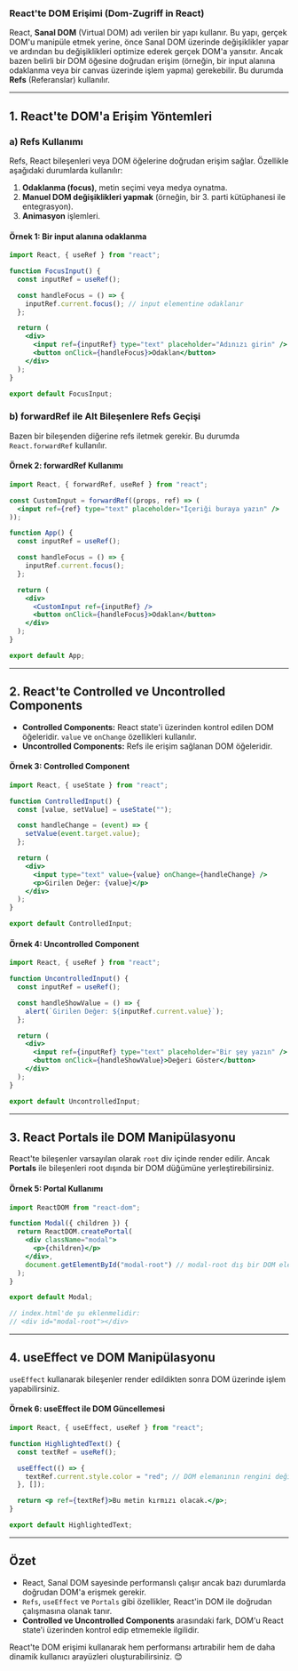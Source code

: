 ### **React'te DOM Erişimi (Dom-Zugriff in React)**

React, **Sanal DOM** (Virtual DOM) adı verilen bir yapı kullanır. Bu yapı, gerçek DOM'u manipüle etmek yerine, önce Sanal DOM üzerinde değişiklikler yapar ve ardından bu değişiklikleri optimize ederek gerçek DOM'a yansıtır. Ancak bazen belirli bir DOM öğesine doğrudan erişim (örneğin, bir input alanına odaklanma veya bir canvas üzerinde işlem yapma) gerekebilir. Bu durumda **Refs** (Referanslar) kullanılır.

---

## **1. React'te DOM'a Erişim Yöntemleri**

### **a) Refs Kullanımı**
Refs, React bileşenleri veya DOM öğelerine doğrudan erişim sağlar. Özellikle aşağıdaki durumlarda kullanılır:

1. **Odaklanma (focus)**, metin seçimi veya medya oynatma.
2. **Manuel DOM değişiklikleri yapmak** (örneğin, bir 3. parti kütüphanesi ile entegrasyon).
3. **Animasyon** işlemleri.

#### **Örnek 1: Bir input alanına odaklanma**
```jsx
import React, { useRef } from "react";

function FocusInput() {
  const inputRef = useRef();

  const handleFocus = () => {
    inputRef.current.focus(); // input elementine odaklanır
  };

  return (
    <div>
      <input ref={inputRef} type="text" placeholder="Adınızı girin" />
      <button onClick={handleFocus}>Odaklan</button>
    </div>
  );
}

export default FocusInput;
```

### **b) forwardRef ile Alt Bileşenlere Refs Geçişi**
Bazen bir bileşenden diğerine refs iletmek gerekir. Bu durumda `React.forwardRef` kullanılır.

#### **Örnek 2: forwardRef Kullanımı**
```jsx
import React, { forwardRef, useRef } from "react";

const CustomInput = forwardRef((props, ref) => (
  <input ref={ref} type="text" placeholder="İçeriği buraya yazın" />
));

function App() {
  const inputRef = useRef();

  const handleFocus = () => {
    inputRef.current.focus();
  };

  return (
    <div>
      <CustomInput ref={inputRef} />
      <button onClick={handleFocus}>Odaklan</button>
    </div>
  );
}

export default App;
```

---

## **2. React'te Controlled ve Uncontrolled Components**
- **Controlled Components:** React state'i üzerinden kontrol edilen DOM öğeleridir. `value` ve `onChange` özellikleri kullanılır.
- **Uncontrolled Components:** Refs ile erişim sağlanan DOM öğeleridir.

#### **Örnek 3: Controlled Component**
```jsx
import React, { useState } from "react";

function ControlledInput() {
  const [value, setValue] = useState("");

  const handleChange = (event) => {
    setValue(event.target.value);
  };

  return (
    <div>
      <input type="text" value={value} onChange={handleChange} />
      <p>Girilen Değer: {value}</p>
    </div>
  );
}

export default ControlledInput;
```

#### **Örnek 4: Uncontrolled Component**
```jsx
import React, { useRef } from "react";

function UncontrolledInput() {
  const inputRef = useRef();

  const handleShowValue = () => {
    alert(`Girilen Değer: ${inputRef.current.value}`);
  };

  return (
    <div>
      <input ref={inputRef} type="text" placeholder="Bir şey yazın" />
      <button onClick={handleShowValue}>Değeri Göster</button>
    </div>
  );
}

export default UncontrolledInput;
```

---

## **3. React Portals ile DOM Manipülasyonu**
React'te bileşenler varsayılan olarak `root` div içinde render edilir. Ancak **Portals** ile bileşenleri root dışında bir DOM düğümüne yerleştirebilirsiniz.

#### **Örnek 5: Portal Kullanımı**
```jsx
import ReactDOM from "react-dom";

function Modal({ children }) {
  return ReactDOM.createPortal(
    <div className="modal">
      <p>{children}</p>
    </div>,
    document.getElementById("modal-root") // modal-root dış bir DOM elemanı
  );
}

export default Modal;

// index.html'de şu eklenmelidir:
// <div id="modal-root"></div>
```

---

## **4. useEffect ve DOM Manipülasyonu**
`useEffect` kullanarak bileşenler render edildikten sonra DOM üzerinde işlem yapabilirsiniz.

#### **Örnek 6: useEffect ile DOM Güncellemesi**
```jsx
import React, { useEffect, useRef } from "react";

function HighlightedText() {
  const textRef = useRef();

  useEffect(() => {
    textRef.current.style.color = "red"; // DOM elemanının rengini değiştirir
  }, []);

  return <p ref={textRef}>Bu metin kırmızı olacak.</p>;
}

export default HighlightedText;
```

---

## **Özet**
- React, Sanal DOM sayesinde performanslı çalışır ancak bazı durumlarda doğrudan DOM'a erişmek gerekir.
- `Refs`, `useEffect` ve `Portals` gibi özellikler, React'in DOM ile doğrudan çalışmasına olanak tanır.
- **Controlled ve Uncontrolled Components** arasındaki fark, DOM'u React state'i üzerinden kontrol edip etmemekle ilgilidir.

React'te DOM erişimi kullanarak hem performansı artırabilir hem de daha dinamik kullanıcı arayüzleri oluşturabilirsiniz. 😊